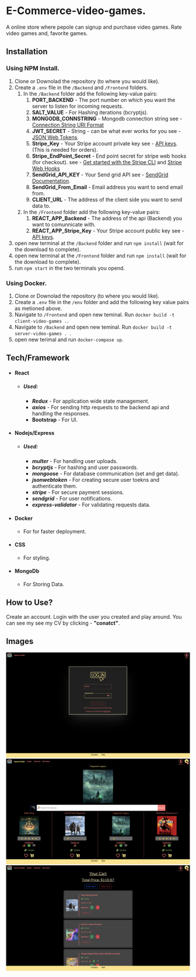# **E-Commerce-video-games.**

A online store where pepole can signup and purchase video games.
Rate video games and, favorite games.

## Installation

### Using NPM Install.

1. Clone or Downolad the repository (to where you would like).
2. Create a `.env` file in the `/Backend` and `/Frontend` folders.
   1. In the `/Backend` folder add the following key-value pairs:
      1. **PORT_BACKEND** - The port number on which you want the server to listen for incoming requests.
      2. **SALT_VALUE** - For Hashing iterations (bcryptjs).
      3. **MONGODB_CONNSTRING** - Mongodb connection string see - [Connection String URI Format](https://www.mongodb.com/docs/manual/reference/connection-string/)
      4. **JWT_SECRET** - String - can be what ever works for you see - [JSON Web Tokens](https://jwt.io/introduction).
      5. **Stripe_Key** - Your Stripe account private key see - [API keys](https://stripe.com/docs/keys). (This is needed for orders).
      6. **Stripe_EndPoint_Secret** - End point secret for stripe web hooks (for checkout). see - [Get started with the Stripe CLI](https://stripe.com/docs/stripe-cli) and [Stripe Web Hooks](https://stripe.com/docs/webhooks)
      7. **SendGrid_API_KEY** - Your Send grid API see - [SendGrid Documentation](https://docs.sendgrid.com/).
      8. **SendGrid_From_Email** - Email address you want to send email from.
      9. **CLIENT_URL** - The address of the client side you want to send data to.
   2. In the `/Frontend` folder add the following key-value pairs:
      1. **REACT_APP_Backend** - The address of the api (Backend) you want to comunnicate with.
      2. **REACT_APP_Stripe_Key** - Your Stripe account public key see - [API keys](https://stripe.com/docs/keys).
3. open new terminal at the `/Backend` folder and run `npm install` (wait for the download to complete).
4. open new terminal at the `/Frontend` folder and run `npm install` (wait for the download to complete).
5. run `npm start` in the two terminals you opend.

### Using Docker.

1. Clone or Downolad the repository (to where you would like).
2. Create a `.env` file in the `/env` folder and add the following key value pairs as metioned above.
3. Navigate to `/Frontend` and open new teminal. Run `docker build -t client-video-games .`.
4. Navigate to `/Backend` and open new teminal. Run `docker build -t server-video-games . `.
5. open new terimal and run `docker-compose up`.

## Tech/Framework

- #### React
  - ##### Used:
    - **_Redux_** - For application wide state management.
    - **_axios_** - For sending http requests to the backend api and handling the responses.
    - **Bootstrap** - For UI.
- #### Nodejs/Express
  - ##### Used:
    - **_multer_** - For handling user uploads.
    - **_bcryptjs_** - For hashing and user passwords.
    - **_mongoose_** - For database communication (set and get data).
    - **_jsonwebtoken_** - For creating secure user toekns and authenticate them.
    * **_stripe_** - For secure payment sessions.
    * **_sendgrid_** - For user notifications.
    * **_express-validator_** - For validating requests data.
- #### Docker
  - For for faster deployment.
- #### CSS
  - For styling.
- #### MongoDb
  - For Storing Data.

## How to Use?

Create an account. Login with the user you created and play around.
You can see my see my CV by clicking - **"conatct"**.

## Images

![Login page image](/assets/images/login_page.png)
![Home page image](/assets/images/home_page.png)
![Cart page image](/assets/images/Cart_page.png)
